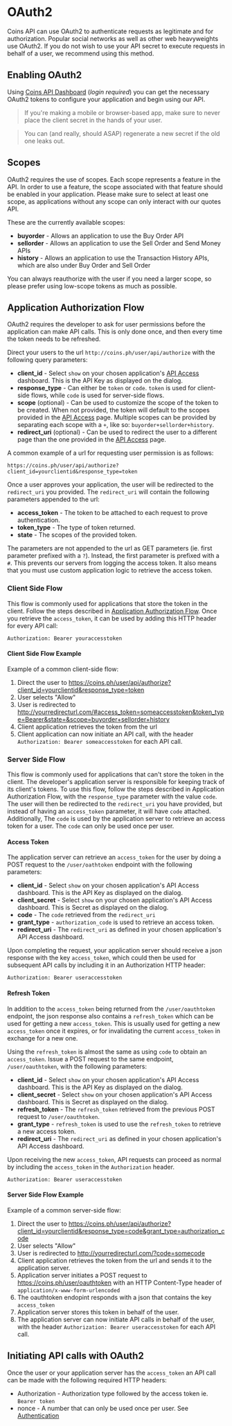 # OAuth2

Coins API can use OAuth2 to authenticate requests as legitimate and for
authorization. Popular social networks as well as other web heavyweights use
OAuth2. If you do not wish to use your API secret to execute requests in behalf
of a user, we recommend using this method.

## Enabling OAuth2

Using [Coins API Dashboard](https://coins.ph/user/api) (_login required_) you
can get the necessary OAuth2 tokens to configure your application and begin
using our API.

> If you're making a mobile or browser-based app, make sure to never place the client secret in the hands of your user.

> You can (and really, should ASAP) regenerate a new secret if the old one leaks out.

## Scopes

OAuth2 requires the use of scopes. Each scope represents a feature in the API.
In order to use a feature, the scope associated with that feature should be
enabled in your application. Please make sure to select at least one scope, as
applications without any scope can only interact with our quotes API.

These are the currently available scopes:

* **buyorder** - Allows an application to use the Buy Order API
* **sellorder** - Allows an application to use the Sell Order and Send Money APIs
* **history** - Allows an application to use the Transaction History APIs, which are also under Buy Order and Sell Order

You can always reauthorize with the user if you need a larger scope, so please prefer using low-scope tokens as much as possible.

## Application Authorization Flow

OAuth2 requires the developer to ask for user permissions before the
application can make API calls. This is only done once, and then every time the
token needs to be refreshed.

Direct your users to the url `http://coins.ph/user/api/authorize` with the
following query parameters:

* **client_id** - Select `show` on your chosen application's [API Access](https://coins.ph/user/api) dashboard. This is the API Key as displayed on the dialog.
* **response_type** - Can either be `token` or `code`. `token` is used for client-side flows, while `code` is used for server-side flows.
* **scope** (optional) - Can be used to customize the scope of the token to be created. When not provided, the token will default to the scopes provided in the [API Access](https://coins.ph/user/api) page. Multiple scopes can be provided by separating each scope with a `+`, like so: `buyorder+sellorder+history`.
* **redirect_uri** (optional) - Can be used to redirect the user to a different page than the one provided in the [API Access](https://coins.ph/user/api) page.

A common example of a url for requesting user permission is as follows:

```
https://coins.ph/user/api/authorize?client_id=yourclientid&response_type=token
```

Once a user approves your application, the user will be redirected to the
`redirect_uri` you provided. The `redirect_uri` will contain the following
parameters appended to the url:

* **access_token** - The token to be attached to each request to prove authentication.
* **token_type** - The type of token returned.
* **state** - The scopes of the provided token.

The parameters are not appended to the url as GET parameters (ie. first
parameter prefixed with a `?`). Instead, the first parameter is prefixed with a
`#`. This prevents our servers from logging the access token. It also means
that you must use custom application logic to retrieve the access token.

### Client Side Flow

This flow is commonly used for applications that store the token in the client.
Follow the steps described in
[Application Authorization Flow](oauth-auth.html#application-authorization-flow).
Once you retrieve the `access_token`, it can be used by adding this HTTP header
for every API call:

```
Authorization: Bearer youraccesstoken
```

#### Client Side Flow Example

Example of a common client-side flow:

1. Direct the user to https://coins.ph/user/api/authorize?client_id=yourclientid&response_type=token
2. User selects "Allow"
3. User is redirected to http://yourredirecturl.com/#access_token=someaccesstoken&token_type=Bearer&state=&scope=buyorder+sellorder+history
4. Client application retrieves the token from the url
5. Client application can now initiate an API call, with the header `Authorization: Bearer someaccesstoken` for each API call.

### Server Side Flow

This flow is commonly used for applications that can't store the token in the
client. The developer's application server is responsible for keeping track of
its client's tokens. To use this flow, follow the steps described in Application
Authorization Flow, with the `response_type` parameter with the value `code`.
The user will then be redirected to the `redirect_uri` you have provided, but
instead of having an `access_token` parameter, it will have `code` attached.
Additionally, The `code` is used by the application server to retrieve an access
token for a user. The `code` can only be used once per user.

#### Access Token

The application server can retrieve an `access_token` for the user by doing a
POST request to the `/user/oathtoken` endpoint with the following parameters:

* **client_id** - Select `show` on your chosen application's API Access dashboard. This is the API Key as displayed on the dialog.
* **client_secret** - Select `show` on your chosen application's API Access dashboard. This is Secret as displayed on the dialog.
* **code** - The `code` retrieved from the `redirect_uri`
* **grant_type** - `authorization_code` is used to retrieve an access token.
* **redirect_uri** - The `redirect_uri` as defined in your chosen application's API Access dashboard.

Upon completing the request, your application server should receive a json
response with the key `access_token`, which could then be used for subsequent
API calls by including it in an Authorization HTTP header:

```
Authorization: Bearer useraccesstoken
```

#### Refresh Token

In addition to the `access_token` being returned from the `/user/oauthtoken`
endpoint, the json response also contains a `refresh_token` which can be used
for getting a new `access_token`. This is usually used for getting a new
`access_token` once it expires, or for invalidating the current `access_token`
in exchange for a new one.

Using the `refresh_token` is almost the same as using `code` to obtain an
`access_token`. Issue a POST request to the same endpoint, `/user/oauthtoken`,
with the following parameters:

* **client_id** - Select `show` on your chosen application's API Access dashboard. This is the API Key as displayed on the dialog.
* **client_secret** - Select `show` on your chosen application's API Access dashboard. This is Secret as displayed on the dialog.
* **refresh_token** - The `refresh_token` retrieved from the previous POST request to `/user/oauthtoken`.
* **grant_type** - `refresh_token` is used to use the `refresh_token` to retrieve a new access token.
* **redirect_uri** - The `redirect_uri` as defined in your chosen application's API Access dashboard.

Upon receiving the new `access_token`, API requests can proceed as normal by
including the `access_token` in the `Authorization` header.

```
Authorization: Bearer useraccesstoken
```

#### Server Side Flow Example

Example of a common server-side flow:

1. Direct the user to https://coins.ph/user/api/authorize?client_id=yourclientid&response_type=code&grant_type=authorization_code
2. User selects "Allow"
3. User is redirected to http://yourredirecturl.com/?code=somecode
4. Client application retrieves the token from the url and sends it to the application server.
5. Application server initiates a POST request to https://coins.ph/user/oauthtoken with an HTTP Content-Type header of `application/x-www-form-urlencoded`
6. The oauthtoken endopint responds with a json that contains the key `access_token`
7. Application server stores this token in behalf of the user.
8. The application server can now initiate API calls in behalf of the user, with the header `Authorization: Bearer useraccesstoken` for each API call.

## Initiating API calls with OAuth2

Once the user or your application server has the `access_token` an API call can
be made with the following required HTTP headers:

* Authorization - Authorization type followed by the access token ie. `Bearer token`
* nonce - A number that can only be used once per user. See [Authentication](auth.html#use-a-nonce)
